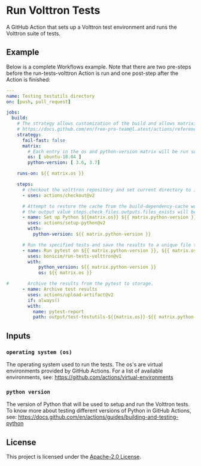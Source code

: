 # Run Volttron Tests

A GitHub Action that sets up a Volttron test environment and runs the Volttron suite of tests. 

## Example

Below is a complete Workflows example. Note that there are two pre-steps before the run-tests-volttron Action is run and one post-step after the Action is finished:

````yaml
---
name: Testing testutils directory
on: [push, pull_request]

jobs:
  build:
    # The strategy allows customization of the build and allows matrixing the version of os and software
    # https://docs.github.com/en/free-pro-team@l.atest/actions/reference/workflow-syntax-for-github-actions#jobsjob_idstrategy
    strategy:
      fail-fast: false
      matrix:
        # Each entry in the os and python-version matrix will be run so for the 2 x 2 there will be 4 jobs run
        os: [ ubuntu-18.04 ]
        python-version: [ 3.6, 3.7]

    runs-on: ${{ matrix.os }}

    steps:
      # checkout the volttron repository and set current directory to it
      - uses: actions/checkout@v2

      # Attempt to restore the cache from the build-dependency-cache workflow if present then
      # the output value steps.check_files.outputs.files_exists will be set (see the next step for usage)
      - name: Set up Python ${{matrix.os}} ${{ matrix.python-version }}
        uses: actions/setup-python@v2
        with:
          python-version: ${{ matrix.python-version }}

      # Run the specified tests and save the results to a unique file that can be archived for later analysis.
      - name: Run pytest on ${{ matrix.python-version }}, ${{ matrix.os }}
        uses: bonicim/run-tests-volttron@v1
        with:
            python_version: ${{ matrix.python-version }}
            os: ${{ matrix.os }}

#       Archive the results from the pytest to storage.
      - name: Archive test results
        uses: actions/upload-artifact@v2
        if: always()
        with:
          name: pytest-report
          path: output/test-testutils-${{matrix.os}}-${{ matrix.python-version }}-results.xml
````

## Inputs

### `operating system (os)`
The operating system used to run the tests. The os's are virtual environments provided by GitHub Actions. For a list of available environments, see: https://github.com/actions/virtual-environments

### `python version`
The version of Python that will be used to setup and run the Volttron tests. To know more about testing different versions of Python in GitHub Actions, see: https://docs.github.com/en/actions/guides/building-and-testing-python


## License

This project is licensed under the [Apache-2.0 License](LICENSE).
